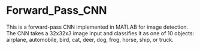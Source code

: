 # Forward_Pass_CNN
This is a forward-pass CNN implemented in MATLAB for image detection.  The CNN takes a 32x32x3 image input and classifies it as one of 10 objects: airplane, automobile, bird, cat, deer, dog, frog, horse, ship, or truck. 
